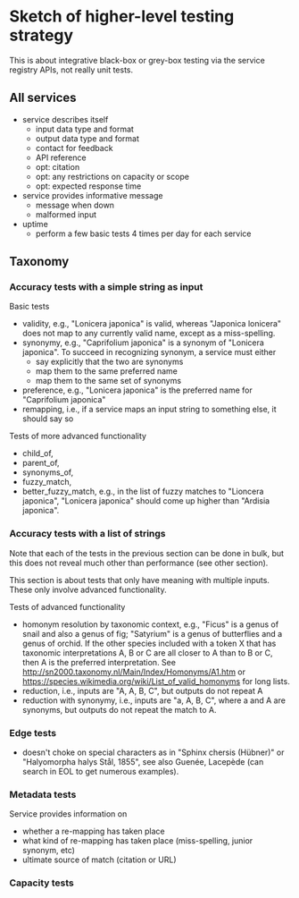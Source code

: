 # Sketch of higher-level testing strategy

This is about integrative black-box or grey-box testing via the service registry APIs, not really unit tests.  

## All services 

* service describes itself
   * input data type and format
   * output data type and format
   * contact for feedback
   * API reference
   * opt: citation 
   * opt: any restrictions on capacity or scope
   * opt: expected response time 
* service provides informative message 
   * message when down 
   * malformed input
* uptime 
   * perform a few basic tests 4 times per day for each service 
   
## Taxonomy 

### Accuracy tests with a simple string as input

Basic tests 
* validity, e.g., "Lonicera japonica" is valid, whereas "Japonica lonicera" does not map to any currently valid name, except as a miss-spelling. 
* synonymy, e.g., "Caprifolium japonica" is a synonym of "Lonicera japonica".  To succeed in recognizing synonym, a service must either 
   * say explicitly that the two are synonyms
   * map them to the same preferred name
   * map them to the same set of synonyms
* preference, e.g.,  "Lonicera japonica" is the preferred name for "Caprifolium japonica"
* remapping, i.e., if a service maps an input string to something else, it should say so

Tests of more advanced functionality
* child_of, 
* parent_of, 
* synonyms_of, 
* fuzzy_match, 
* better_fuzzy_match, e.g., in the list of fuzzy matches to "Lioncera japonica", "Lonicera japonica" should come up higher than "Ardisia japonica". 

### Accuracy tests with a list of strings 

Note that each of the tests in the previous section can be done in bulk, but this does not reveal much other than performance (see other section).  

This section is about tests that only have meaning with multiple inputs.  These only involve advanced functionality. 

Tests of advanced functionality
* homonym resolution by taxonomic context, e.g., "Ficus" is a genus of snail and also a genus of fig; "Satyrium" is a genus of butterflies and a genus of orchid.  If the other species included with a token X that has taxonomic interpretations A, B or C are all closer to A than to B or C, then A is the preferred interpretation.  See http://sn2000.taxonomy.nl/Main/Index/Homonyms/A1.htm or https://species.wikimedia.org/wiki/List_of_valid_homonyms for long lists.    
* reduction, i.e., inputs are "A, A, B, C", but outputs do not repeat A
* reduction with synonymy, i.e., inputs are "a, A, B, C", where a and A are synonyms, but outputs do not repeat the match to A.  

### Edge tests 
* doesn't choke on special characters as in "Sphinx chersis (Hübner)" or "Halyomorpha halys Stål, 1855", see also Guenée, Lacepède (can search in EOL to get numerous examples).  

### Metadata tests 

Service provides information on 
* whether a re-mapping has taken place
* what kind of re-mapping has taken place (miss-spelling, junior synonym, etc)
* ultimate source of match (citation or URL)

### Capacity tests 


